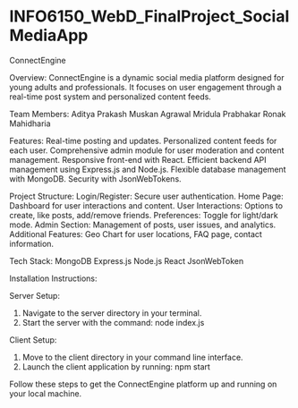 # INFO6150_WebD_FinalProject_SocialMediaApp

ConnectEngine


Overview:
ConnectEngine is a dynamic social media platform designed for young adults and professionals. It focuses on user engagement through a real-time post system and personalized content feeds.

Team Members:
Aditya Prakash
Muskan Agrawal
Mridula Prabhakar
Ronak Mahidharia


Features:
Real-time posting and updates.
Personalized content feeds for each user.
Comprehensive admin module for user moderation and content management.
Responsive front-end with React.
Efficient backend API management using Express.js and Node.js.
Flexible database management with MongoDB.
Security with JsonWebTokens.

Project Structure:
Login/Register: Secure user authentication.
Home Page: Dashboard for user interactions and content.
User Interactions: Options to create, like posts, add/remove friends.
Preferences: Toggle for light/dark mode.
Admin Section: Management of posts, user issues, and analytics.
Additional Features: Geo Chart for user locations, FAQ page, contact information.

Tech Stack:
MongoDB
Express.js
Node.js
React
JsonWebToken


Installation Instructions:

Server Setup:
1. Navigate to the server directory in your terminal.
2. Start the server with the command: node index.js

Client Setup:
1. Move to the client directory in your command line interface.
2. Launch the client application by running: npm start

Follow these steps to get the ConnectEngine platform up and running on your local machine.